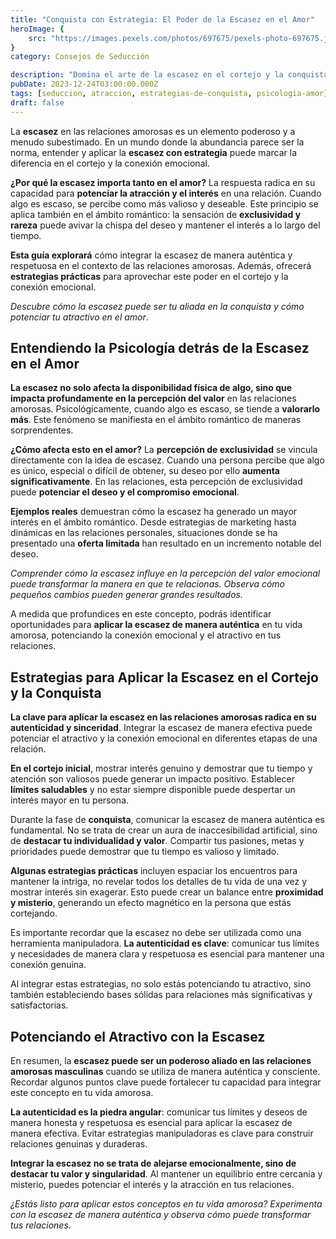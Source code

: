 ```yaml
---
title: "Conquista con Estrategia: El Poder de la Escasez en el Amor"
heroImage: {
	src: "https://images.pexels.com/photos/697675/pexels-photo-697675.jpeg?auto=compress&cs=tinysrgb&w=1260&h=750&dpr=1",
}
category: Consejos de Seducción

description: "Domina el arte de la escasez en el cortejo y la conquista. Descubre cómo generar interés genuino y fortalecer tus relaciones amorosas desde una perspectiva masculina."
pubDate: 2023-12-24T03:00:00.000Z
tags: [seduccion, atraccion, estrategias-de-conquista, psicologia-amor]
draft: false
---
```


La **escasez** en las relaciones amorosas es un elemento poderoso y a menudo subestimado. En un mundo donde la abundancia parece ser la norma, entender y aplicar la **escasez con estrategia** puede marcar la diferencia en el cortejo y la conexión emocional.

**¿Por qué la escasez importa tanto en el amor?** La respuesta radica en su capacidad para **potenciar la atracción y el interés** en una relación. Cuando algo es escaso, se percibe como más valioso y deseable. Este principio se aplica también en el ámbito romántico: la sensación de **exclusividad y rareza** puede avivar la chispa del deseo y mantener el interés a lo largo del tiempo.

**Esta guía explorará** cómo integrar la escasez de manera auténtica y respetuosa en el contexto de las relaciones amorosas. Además, ofrecerá **estrategias prácticas** para aprovechar este poder en el cortejo y la conexión emocional.

_Descubre cómo la escasez puede ser tu aliada en la conquista y cómo potenciar tu atractivo en el amor_.

## Entendiendo la Psicología detrás de la Escasez en el Amor

**La escasez no solo afecta la disponibilidad física de algo, sino que impacta profundamente en la percepción del valor** en las relaciones amorosas. Psicológicamente, cuando algo es escaso, se tiende a **valorarlo más**. Este fenómeno se manifiesta en el ámbito romántico de maneras sorprendentes.

**¿Cómo afecta esto en el amor?** La **percepción de exclusividad** se vincula directamente con la idea de escasez. Cuando una persona percibe que algo es único, especial o difícil de obtener, su deseo por ello **aumenta significativamente**. En las relaciones, esta percepción de exclusividad puede **potenciar el deseo y el compromiso emocional**.

**Ejemplos reales** demuestran cómo la escasez ha generado un mayor interés en el ámbito romántico. Desde estrategias de marketing hasta dinámicas en las relaciones personales, situaciones donde se ha presentado una **oferta limitada** han resultado en un incremento notable del deseo.

_Comprender cómo la escasez influye en la percepción del valor emocional puede transformar la manera en que te relacionas. Observa cómo pequeños cambios pueden generar grandes resultados._

A medida que profundices en este concepto, podrás identificar oportunidades para **aplicar la escasez de manera auténtica** en tu vida amorosa, potenciando la conexión emocional y el atractivo en tus relaciones.

## Estrategias para Aplicar la Escasez en el Cortejo y la Conquista

**La clave para aplicar la escasez en las relaciones amorosas radica en su autenticidad y sinceridad**. Integrar la escasez de manera efectiva puede potenciar el atractivo y la conexión emocional en diferentes etapas de una relación.

**En el cortejo inicial**, mostrar interés genuino y demostrar que tu tiempo y atención son valiosos puede generar un impacto positivo. Establecer **límites saludables** y no estar siempre disponible puede despertar un interés mayor en tu persona.

Durante la fase de **conquista**, comunicar la escasez de manera auténtica es fundamental. No se trata de crear un aura de inaccesibilidad artificial, sino de **destacar tu individualidad y valor**. Compartir tus pasiones, metas y prioridades puede demostrar que tu tiempo es valioso y limitado.

**Algunas estrategias prácticas** incluyen espaciar los encuentros para mantener la intriga, no revelar todos los detalles de tu vida de una vez y mostrar interés sin exagerar. Esto puede crear un balance entre **proximidad y misterio**, generando un efecto magnético en la persona que estás cortejando.

Es importante recordar que la escasez no debe ser utilizada como una herramienta manipuladora. **La autenticidad es clave**: comunicar tus límites y necesidades de manera clara y respetuosa es esencial para mantener una conexión genuina.

Al integrar estas estrategias, no solo estás potenciando tu atractivo, sino también estableciendo bases sólidas para relaciones más significativas y satisfactorias.

## Potenciando el Atractivo con la Escasez

En resumen, la **escasez puede ser un poderoso aliado en las relaciones amorosas masculinas** cuando se utiliza de manera auténtica y consciente. Recordar algunos puntos clave puede fortalecer tu capacidad para integrar este concepto en tu vida amorosa.

**La autenticidad es la piedra angular**: comunicar tus límites y deseos de manera honesta y respetuosa es esencial para aplicar la escasez de manera efectiva. Evitar estrategias manipuladoras es clave para construir relaciones genuinas y duraderas.

**Integrar la escasez no se trata de alejarse emocionalmente, sino de destacar tu valor y singularidad**. Al mantener un equilibrio entre cercanía y misterio, puedes potenciar el interés y la atracción en tus relaciones.

_¿Estás listo para aplicar estos conceptos en tu vida amorosa? Experimenta con la escasez de manera auténtica y observa cómo puede transformar tus relaciones._
